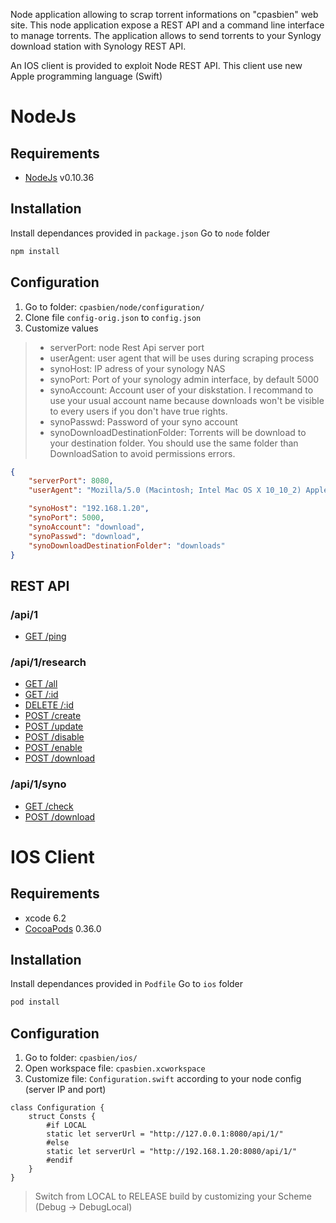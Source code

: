 Node application allowing to scrap torrent informations on "cpasbien" web site.
This node application expose a REST API and a command line interface to manage torrents.
The application allows to send torrents to your Synlogy download station with Synology REST API.

An IOS client is provided to exploit Node REST API.
This client use new Apple programming language (Swift)

# NodeJs
## Requirements
- [NodeJs](https://nodejs.org/) v0.10.36

## Installation
Install dependances provided in `package.json` 
Go to `node` folder
```bash
npm install
```

## Configuration
1. Go to folder: `cpasbien/node/configuration/`
2. Clone file `config-orig.json` to `config.json`
3. Customize values

> - serverPort: node Rest Api server port
> - userAgent: user agent that will be uses during scraping process
> - synoHost: IP adress of your synology NAS
> - synoPort: Port of your synology admin interface, by default 5000
> - synoAccount: Account user of your diskstation. I recommand to use your usual account name because downloads won't be visible to every users if you don't have true rights.
> - synoPasswd: Password of your syno account
> - synoDownloadDestinationFolder: Torrents will be download to your destination folder. You should use the same folder than DownloadSation to avoid permissions errors.

```json
{
	"serverPort": 8080,
	"userAgent": "Mozilla/5.0 (Macintosh; Intel Mac OS X 10_10_2) AppleWebKit/537.36 (KHTML, like Gecko) Chrome/40.0.2214.94 Safari/537.36",

	"synoHost": "192.168.1.20",
	"synoPort": 5000,
	"synoAccount": "download",
	"synoPasswd": "download",
	"synoDownloadDestinationFolder": "downloads"
}	
```

## REST API

### /api/1

- [GET    /ping](https://github.com/dtissera/cpasbien/wiki/API-:-Ping)

### /api/1/research

- [GET    /all](https://github.com/dtissera/cpasbien/wiki/Research-:-get-list-of-search)
- [GET    /:id](https://github.com/dtissera/cpasbien/wiki/Research-:-search-detail)
- [DELETE /:id](https://github.com/dtissera/cpasbien/wiki/Research-:-delete-a-search-or-a-torrent)
- [POST   /create](https://github.com/dtissera/cpasbien/wiki/Research-:-create-new-search)
- [POST   /update](https://github.com/dtissera/cpasbien/wiki/Research-:-update-existing-research)
- [POST   /disable](https://github.com/dtissera/cpasbien/wiki/Research-:-disable-one-all-torrents-from-a-search)
- [POST   /enable](https://github.com/dtissera/cpasbien/wiki/Research-:-enable-one-all-torrents-from-a-search)
- [POST   /download](https://github.com/dtissera/cpasbien/wiki/Research-:-download-all-torrents-with-state-enabled-from-a-search)

### /api/1/syno

- [GET    /check](https://github.com/dtissera/cpasbien/wiki/Syno-:-check)
- [POST   /download](https://github.com/dtissera/cpasbien/wiki/Syno-:-send-torrent-file-to-the-NAS-Download-Station)

# IOS Client
## Requirements
- xcode 6.2
- [CocoaPods](http://cocoapods.org/) 0.36.0

## Installation
Install dependances provided in `Podfile` 
Go to `ios` folder
```bash
pod install
```

## Configuration
1. Go to folder: `cpasbien/ios/`
2. Open workspace file: `cpasbien.xcworkspace`
3. Customize file: `Configuration.swift` according to your node config (server IP and port)

```
class Configuration {
    struct Consts {
        #if LOCAL
        static let serverUrl = "http://127.0.0.1:8080/api/1/"
        #else
        static let serverUrl = "http://192.168.1.20:8080/api/1/"
        #endif
    }
}
```

> Switch from LOCAL to RELEASE build by customizing your Scheme (Debug -> DebugLocal)
